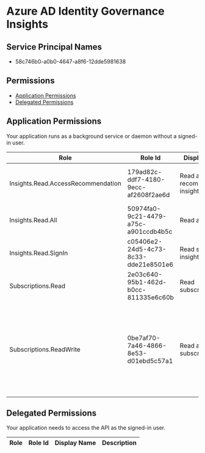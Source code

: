 # Azure AD Identity Governance Insights
## Service Principal Names
- 58c746b0-a0b0-4647-a8f6-12dde5981638

 ## Permissions
- [Application Permissions](#application-permissions)
- [Delegated Permissions](#delegated-permissions)

## Application Permissions
Your application runs as a background service or daemon without a signed-in user.

| Role | Role Id | Display Name | Description |
|---|---|---|---|
| Insights.Read.AccessRecommendation | 179ad82c-ddf7-4180-9ecc-af2608f2ae6d | Read access recommendation insights | Allows an application to read access recommendation insights |
| Insights.Read.All | 50974fa0-9c21-4479-a75c-a901ccdb4b5c | Read all insights | Allows an application to read all insights |
| Insights.Read.SignIn | c05406e2-24d5-4c73-8c33-dde21e8501e6 | Read sign-in insights | Allows an application to read sign-in insights |
| Subscriptions.Read | 2e03c640-95b1-462d-b0cc-811335e6c60b | Read subscriptions | Allows an application to read subscriptions |
| Subscriptions.ReadWrite | 0be7af70-7a46-4866-8e53-d01ebd5c57a1 | Read and write subscriptions | Allows an application to create other subscriptions and fully manage those subscriptions. It cannot update any subscriptions that it is not an owner of. |

## Delegated Permissions
Your application needs to access the API as the signed-in user. 

| Role | Role Id | Display Name | Description |
|---|---|---|---|

